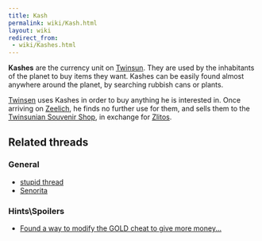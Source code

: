 ```yaml
---
title: Kash
permalink: wiki/Kash.html
layout: wiki
redirect_from:
 - wiki/Kashes.html
---
```


**Kashes** are the currency unit on [Twinsun](Twinsun "wikilink"). They
are used by the inhabitants of the planet to buy items they want. Kashes
can be easily found almost anywhere around the planet, by searching
rubbish cans or plants.

[Twinsen](Twinsen "wikilink") uses Kashes in order to buy anything he is
interested in. Once arriving on [Zeelich](Zeelich "wikilink"), he finds
no further use for them, and sells them to the [Twinsunian Souvenir
Shop](Twinsunian_Souvenir_Shop "wikilink"), in exchange for
[Zlitos](Zlito "wikilink").

## Related threads

### General

- [stupid thread](https://forum.magicball.net/showthread.php?t=8493)
- [Senorita](https://forum.magicball.net/showthread.php?t=6333)

### Hints\Spoilers

- [Found a way to modify the GOLD cheat to give more
  money...](https://forum.magicball.net/showthread.php?t=7721)

